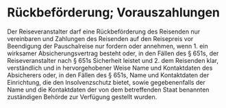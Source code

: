 # Rückbeförderung; Vorauszahlungen

Der Reiseveranstalter darf eine Rückbeförderung des Reisenden nur vereinbaren und Zahlungen des Reisenden auf den Reisepreis vor Beendigung der Pauschalreise nur fordern oder annehmen, wenn  1.
 ein wirksamer Absicherungsvertrag besteht oder, in den Fällen des § 651s, der Reiseveranstalter nach § 651s Sicherheit leistet und
 2.
 dem Reisenden klar, verständlich und in hervorgehobener Weise Name und Kontaktdaten des Absicherers oder, in den Fällen des § 651s, Name und Kontaktdaten der Einrichtung, die den Insolvenzschutz bietet, sowie gegebenenfalls der Name und die Kontaktdaten der von dem betreffenden Staat benannten zuständigen Behörde zur Verfügung gestellt wurden.
 

